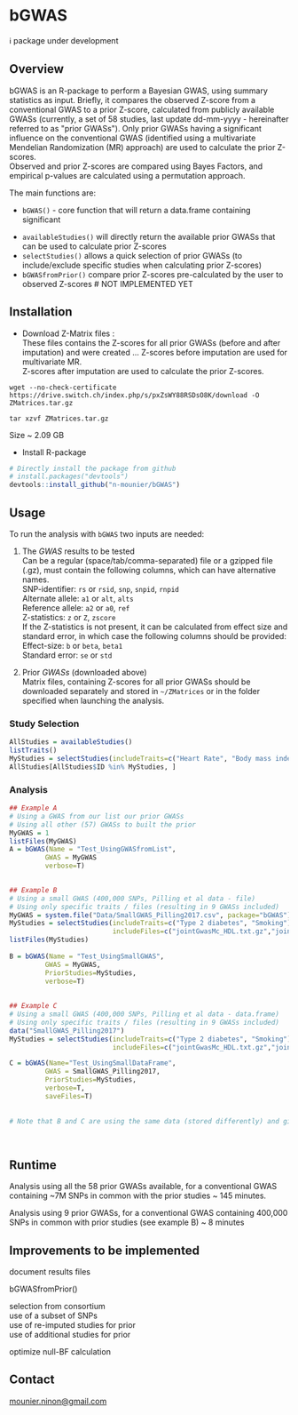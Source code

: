 
# bGWAS
[//]:========================================

:information_source: package under development

## Overview
[//]:-------------------------------

bGWAS is an R-package to perform a Bayesian GWAS, using summary statistics as input. Briefly, it compares the observed Z-score from a conventional GWAS to a prior Z-score, calculated from publicly available GWASs (currently, a set of 58 studies, last update dd-mm-yyyy - hereinafter referred to as "prior GWASs"). Only prior GWASs having a significant influence on the conventional GWAS (identified using a multivariate Mendelian Randomization (MR) approach) are used to calculate the prior Z-scores.          
Observed and prior Z-scores are compared using Bayes Factors, and empirical p-values are calculated using a permutation approach.   

The main functions are:   
-   `bGWAS()` -  core function that will return a data.frame containing significant   
<!--- returns an object of class `bGWAS-class`. See the vignette: vignette('vcf_data')  ---> 
-   `availableStudies()` will directly return the available prior GWASs that can be used to calculate prior Z-scores   
-   `selectStudies()` allows a quick selection of prior GWASs (to include/exclude specific studies when calculating prior Z-scores)   
-   `bGWASfromPrior()` compare prior Z-scores pre-calculated by the user to observed Z-scores # NOT IMPLEMENTED YET   


## Installation
[//]:-------------------------------


* Download Z-Matrix files :   
These files contains the Z-scores for all prior GWASs (before and after imputation) and were created ... 
Z-scores before imputation are used for multivariate MR.  
Z-scores after imputation are used to calculate the prior Z-scores. 

`wget --no-check-certificate https://drive.switch.ch/index.php/s/pxZsWY88RSDsO8K/download -O ZMatrices.tar.gz`    

`tar xzvf ZMatrices.tar.gz`

Size ~ 2.09 GB   
  

* Install R-package
``` r
# Directly install the package from github
# install.packages("devtools")
devtools::install_github("n-mounier/bGWAS")
```


## Usage
[//]:-------------------------------

To run the analysis with `bGWAS` two inputs are needed:

1. The *GWAS* results to be tested   
Can be a regular (space/tab/comma-separated) file or a gzipped file (.gz), must contain the following columns, which can have alternative names.  
SNP-identifier:  `rs` or `rsid`, `snp`, `snpid`, `rnpid`    
Alternate allele:  `a1` or `alt`, `alts`    
Reference allele: `a2` or `a0`, `ref`    
Z-statistics: `z` or `Z`, `zscore`      
If the Z-statistics is not present, it can be calculated from effect size and standard error, in which case the following columns should be provided:
Effect-size: `b` or `beta`, `beta1`    
Standard error:  `se` or `std`     

2. Prior *GWASs* (downloaded above)   
Matrix files, containing Z-scores for all prior GWASs should be downloaded separately and stored in `~/ZMatrices` or in the folder specified when launching the analysis.
 
<!---  Format?
Can I add one more?--->


### Study Selection
``` r
AllStudies = availableStudies()
listTraits()
MyStudies = selectStudies(includeTraits=c("Heart Rate", "Body mass index", "Smoking"))
AllStudies[AllStudies$ID %in% MyStudies, ]
```

### Analysis
``` r
## Example A
# Using a GWAS from our list our prior GWASs
# Using all other (57) GWASs to built the prior
MyGWAS = 1
listFiles(MyGWAS)
A = bGWAS(Name = "Test_UsingGWASfromList",
         GWAS = MyGWAS
         verbose=T)
         

## Example B
# Using a small GWAS (400,000 SNPs, Pilling et al data - file)
# Using only specific traits / files (resulting in 9 GWASs included)
MyGWAS = system.file("Data/SmallGWAS_Pilling2017.csv", package="bGWAS")
MyStudies = selectStudies(includeTraits=c("Type 2 diabetes", "Smoking"),
                          includeFiles=c("jointGwasMc_HDL.txt.gz","jointGwasMc_LDL.txt.gz"))
listFiles(MyStudies)
 
B = bGWAS(Name = "Test_UsingSmallGWAS",
         GWAS = MyGWAS,
         PriorStudies=MyStudies,
         verbose=T) 
    
         
## Example C
# Using a small GWAS (400,000 SNPs, Pilling et al data - data.frame)
# Using only specific traits / files (resulting in 9 GWASs included)
data("SmallGWAS_Pilling2017")
MyStudies = selectStudies(includeTraits=c("Type 2 diabetes", "Smoking"),
                          includeFiles=c("jointGwasMc_HDL.txt.gz","jointGwasMc_LDL.txt.gz"))

C = bGWAS(Name="Test_UsingSmallDataFrame",
         GWAS = SmallGWAS_Pilling2017,
         PriorStudies=MyStudies,
         verbose=T,
         saveFiles=T)
         
         
# Note that B and C are using the same data (stored differently) and give the same results.

         
```


## Runtime
[//]:-------------------------------

Analysis using all the 58 prior GWASs available, for a conventional GWAS containing ~7M SNPs in common with the prior studies ~ 145 minutes.

Analysis using 9 prior GWASs, for a conventional GWAS containing 400,000 SNPs in common with prior studies (see example B) ~ 8 minutes


## Improvements to be implemented
[//]:-------------------------------

document results files    

bGWASfromPrior()    

selection from consortium    
use of a subset of SNPs   
use of re-imputed studies for prior   
use of additional studies for prior   

optimize null-BF calculation




## Contact
<mounier.ninon@gmail.com>
